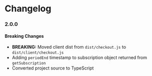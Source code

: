 # Changelog

### 2.0.0

#### Breaking Changes
- **BREAKING:** Moved client dist from `dist/checkout.js` to `dist/client/checkout.js`
- Adding `periodEnd` timestamp to subscription object returned from `getSubscription`
- Converted project source to TypeScript
